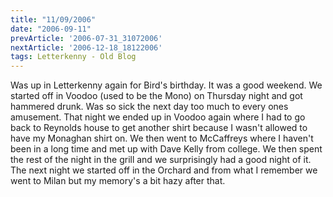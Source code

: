 ```yaml
---
title: "11/09/2006"
date: "2006-09-11"
prevArticle: '2006-07-31_31072006'
nextArticle: '2006-12-18_18122006'
tags: Letterkenny - Old Blog
---
```

Was up in Letterkenny again for Bird's birthday. It was a good weekend. We started off in Voodoo (used to be the Mono) on Thursday night and got hammered drunk. Was so sick the next day too much to every ones amusement. That night we ended up in Voodoo again where I had to go back to Reynolds house to get another shirt because I wasn't allowed to have my Monaghan shirt on. We then went to McCaffreys where I haven't been in a long time and met up with Dave Kelly from college. We then spent the rest of the night in the grill and we surprisingly had a good night of it. The next night we started off in the Orchard and from what I remember we went to Milan but my memory's a bit hazy after that.
